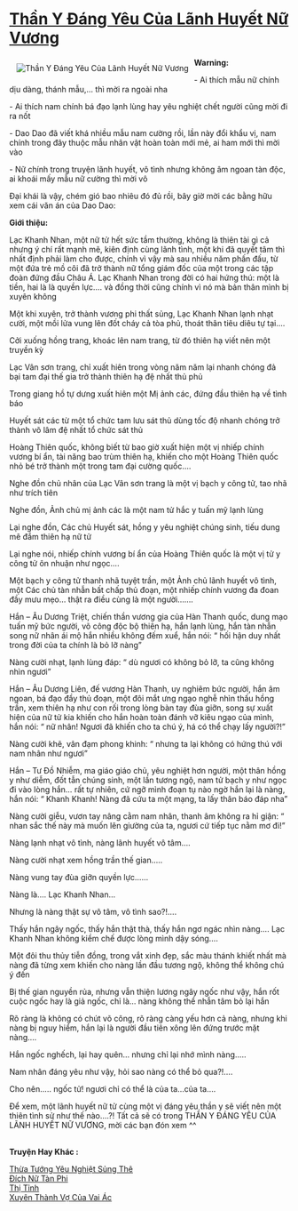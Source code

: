 <a href="https://utruyen.com/than-y-dang-yeu-cua-lanh-huyet-nu-vuong/18022/" title="Thần Y Đáng Yêu Của Lãnh Huyết Nữ Vương"><h1>Thần Y Đáng Yêu Của Lãnh Huyết Nữ Vương</h1></a><div style="display:table"><img align="right" style="float: left; padding: 10px;" src="https://utruyen.com/images/story/200x260/than-y-dang-yeu-cua-lanh-huyet-nu-vuong.jpg" alt="Thần Y Đáng Yêu Của Lãnh Huyết Nữ Vương"><b>Warning:</b><p></p>- Ai thích mẫu nữ chính dịu dàng, thánh mẫu,… thì mời ra ngoài nha<p></p>- Ai thích nam chính bá đạo lạnh lùng hay yêu nghiệt chết người cũng mời đi ra nốt<p></p>- Dao Dao đã viết khá nhiều mẫu nam cường rồi, lần này đổi khẩu vị, nam chính trong đây thuộc mẫu nhân vật hoàn toàn mới mẻ, ai ham mới thì mời vào<p></p>- Nữ chính trong truyện lãnh huyết, vô tình nhưng không âm ngoan tàn độc, ai khoái mấy mẫu nữ cường thì mời vô<p></p>Đại khái là vậy, chém gió bao nhiêu đó đủ rồi, bây giờ mời các bằng hữu xem cái văn án của Dao Dao:<p></p><b>Giới thiệu:</b><p></p>Lạc Khanh Nhan, một nữ tử hết sức tầm thường, không là thiên tài gì cả nhưng ý chí rất mạnh mẽ, kiên định cùng lãnh tình, một khi đã quyết tâm thì nhất định phải làm cho được, chính vì vậy mà sau nhiều năm phấn đấu, từ một đứa trẻ mồ côi đã trở thành nữ tổng giám đốc của một trong các tập đoàn đứng đầu Châu Á. Lạc Khanh Nhan trong đời có hai hứng thú: một là tiền, hai là là quyền lực…. và đồng thời cũng chính vì nó mà bản thân mình bị xuyên không<p></p>Một khi xuyên, trở thành vương phi thất sủng, Lạc Khanh Nhan lạnh nhạt cười, một mồi lửa vung lên đốt cháy cả tòa phủ, thoát thân tiêu diêu tự tại….<p></p>Cởi xuống hồng trang, khoác lên nam trang, từ đó thiên hạ viết nên một truyền kỳ<p></p>Lạc Vân sơn trang, chỉ xuất hiên trong vòng năm năm lại nhanh chóng đả bại tam đại thế gia trở thành thiên hạ đệ nhất thủ phủ<p></p>Trong giang hồ tự dưng xuất hiên một Mị ảnh các, đứng đầu thiên hạ về tình báo<p></p>Huyết sát các từ một tổ chức tam lưu sát thủ dùng tốc độ nhanh chóng trở thành võ lâm đệ nhất tổ chức sát thủ<p></p>Hoàng Thiên quốc, không biết từ bao giờ xuất hiện một vị nhiếp chính vương bí ẩn, tài năng bao trùm thiên hạ, khiến cho một Hoàng Thiên quốc nhỏ bé trở thành một trong tam đại cường quốc….<p></p>Nghe đồn chủ nhân của Lạc Vân sơn trang là một vị bạch y công tử, tao nhã như trích tiên<p></p>Nghe đồn, Ảnh chủ mị ảnh các là một nam tử hắc y tuấn mỹ lạnh lùng<p></p>Lại nghe đồn, Các chủ Huyết sát, hồng y yêu nghiệt chúng sinh, tiếu dung mê đắm thiên hạ nữ tử<p></p>Lại nghe nói, nhiếp chính vương bí ẩn của Hoàng Thiên quốc là một vị tử y công tử ôn nhuận như ngọc….<p></p>Một bạch y công tử thanh nhã tuyệt trần, một Ảnh chủ lãnh huyết vô tình, một Các chủ tàn nhẫn bất chấp thủ đoạn, một nhiếp chính vương đa đoan đầy mưu mẹo… thật ra điều cùng là một người…….<p></p>Hắn – Âu Dương Triệt, chiến thần vương gia của Hàn Thanh quốc, dung mạo tuấn mỹ bức người, võ công độc bộ thiên hạ, hắn lạnh lùng, hắn tàn nhẫn song nữ nhân ái mộ hắn nhiều không đếm xuể, hắn nói: “ hối hận duy nhất trong đời của ta chính là bỏ lỡ nàng”<p></p>Nàng cười nhạt, lạnh lùng đáp: “ dù ngươi có không bỏ lỡ, ta cũng không nhìn ngươi”<p></p>Hắn – Âu Dương Liên, đế vương Hàn Thanh, uy nghiêm bức người, hắn âm ngoan, bá đạo đầy thủ đoạn, một đôi mắt ưng ngạo nghễ nhìn thấu hồng trần, xem thiên hạ như con rối trong lòng bàn tay đùa giỡn, song sự xuất hiện của nữ tử kia khiến cho hắn hoàn toàn đánh vỡ kiêu ngạo của mình, hắn nói: “ nữ nhân! Ngươi đã khiến cho ta chú ý, há có thể chạy lấy người?!”<p></p>Nàng cười khẽ, vân đạm phong khinh: “ nhưng ta lại không có hứng thú với nam nhân như ngươi”<p></p>Hắn – Tư Đồ Nhiễm, ma giáo giáo chủ, yêu nghiệt hơn người, một thân hồng y như diễm, đốt tẫn chúng sinh, một lần tương ngộ, nam tử bạch y như ngọc đi vào lòng hắn… rất tự nhiên, cứ ngỡ mình đoạn tụ nào ngờ hắn lại là nàng, hắn nói: “ Khanh Khanh! Nàng đã cứu ta một mạng, ta lấy thân báo đáp nha”<p></p>Nàng cười giễu, vươn tay nâng cằm nam nhân, thanh âm không ra hỉ giận: “ nhan sắc thế này mà muốn lên giường của ta, ngươi cứ tiếp tục nằm mơ đi!”<p></p>Nàng lạnh nhạt vô tình, nàng lãnh huyết vô tâm….<p></p>Nàng cười nhạt xem hồng trần thế gian…..<p></p>Nàng vung tay đùa giỡn quyền lực……<p></p>Nàng là…. Lạc Khanh Nhan…<p></p>Nhưng là nàng thật sự vô tâm, vô tình sao?!….<p></p>Thấy hắn ngây ngốc, thấy hắn thật thà, thấy hắn ngơ ngác nhìn nàng…. Lạc Khanh Nhan không kiềm chế được lòng mình dậy sóng….<p></p>Một đôi thu thủy tiễn đồng, trong vắt xinh đẹp, sắc màu thánh khiết nhất mà nàng đã từng xem khiến cho nàng lần đầu tương ngộ, không thể không chú ý đến<p></p>Bị thế gian nguyền rủa, nhưng vẫn thiện lương ngây ngốc như vậy, hắn rốt cuộc ngốc hay là giả ngốc, chỉ là… nàng không thể nhẫn tâm bỏ lại hắn<p></p>Rõ ràng là không có chút võ công, rõ ràng càng yếu hơn cả nàng, nhưng khi nàng bị nguy hiểm, hắn lại là người đầu tiên xông lên đứng trước mặt nàng….<p></p>Hắn ngốc nghếch, lại hay quên… nhưng chỉ lại nhớ mình nàng…..<p></p>Nam nhân đáng yêu như vậy, hỏi sao nàng có thể bỏ qua?!….<p></p>Cho nên….. ngốc tử! ngươi chỉ có thể là của ta…của ta….<p></p>Để xem, một lãnh huyết nữ tử cùng một vị đáng yêu thần y sẽ viết nên một thiên tình sử như thế nào….?! Tất cả sẽ có trong THẦN Y ĐÁNG YÊU CỦA LÃNH HUYẾT NỮ VƯƠNG, mời các bạn đón xem ^^</div><p><br><b>Truyện Hay Khác :</b></p><a href="https://utruyen.com/thua-tuong-yeu-nghiet-sung-the/17280/" alt="Thừa Tướng Yêu Nghiệt Sủng Thê">Thừa Tướng Yêu Nghiệt Sủng Thê</a><br/><a href="https://github.com/quanluxury/ngontinhhot/tree/master/truyenhay/17085/" alt="Đích Nữ Tàn Phi">Đích Nữ Tàn Phi</a><br/><a href="https://dammy2019.blogspot.com/2019/11/thi-tinh.html" alt="Thị Tỉnh">Thị Tỉnh</a><br/><a href="https://github.com/quanluxury/ngontinhhot/tree/master/truyenhay/19328/" alt="Xuyên Thành Vợ Của Vai Ác">Xuyên Thành Vợ Của Vai Ác</a><br/>